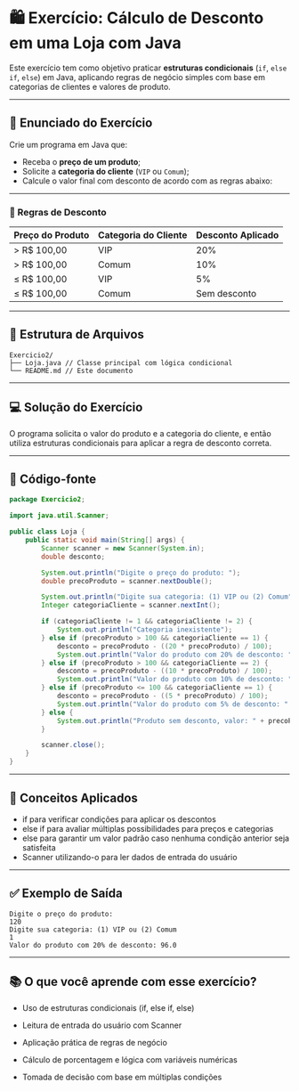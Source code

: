 # 🛍️ Exercício: Cálculo de Desconto em uma Loja com Java

Este exercício tem como objetivo praticar **estruturas condicionais** (`if`, `else if`, `else`) em Java, aplicando regras de negócio simples com base em categorias de clientes e valores de produto.

---

## 📝 Enunciado do Exercício

Crie um programa em Java que:

- Receba o **preço de um produto**;
- Solicite a **categoria do cliente** (`VIP` ou `Comum`);
- Calcule o valor final com desconto de acordo com as regras abaixo:
---
### 💸 Regras de Desconto

| Preço do Produto | Categoria do Cliente | Desconto Aplicado  |
|------------------|----------------------|---------------------|
| > R$ 100,00      | VIP                  | 20%                 |
| > R$ 100,00      | Comum                | 10%                 |
| ≤ R$ 100,00      | VIP                  | 5%                  |
| ≤ R$ 100,00      | Comum                | Sem desconto        |

---

## 📁 Estrutura de Arquivos

```
Exercicio2/
├── Loja.java // Classe principal com lógica condicional
└── README.md // Este documento
```


---

## 💻 Solução do Exercício

O programa solicita o valor do produto e a categoria do cliente, e então utiliza estruturas condicionais para aplicar a regra de desconto correta.

---

## 🧾 Código-fonte

```java
package Exercicio2;

import java.util.Scanner;

public class Loja {
    public static void main(String[] args) {
        Scanner scanner = new Scanner(System.in);
        double desconto;

        System.out.println("Digite o preço do produto: ");
        double precoProduto = scanner.nextDouble();

        System.out.println("Digite sua categoria: (1) VIP ou (2) Comum");
        Integer categoriaCliente = scanner.nextInt();

        if (categoriaCliente != 1 && categoriaCliente != 2) {
            System.out.println("Categoria inexistente");
        } else if (precoProduto > 100 && categoriaCliente == 1) {
            desconto = precoProduto - ((20 * precoProduto) / 100);
            System.out.println("Valor do produto com 20% de desconto: " + desconto);
        } else if (precoProduto > 100 && categoriaCliente == 2) {
            desconto = precoProduto - ((10 * precoProduto) / 100);
            System.out.println("Valor do produto com 10% de desconto: " + desconto);
        } else if (precoProduto <= 100 && categoriaCliente == 1) {
            desconto = precoProduto - ((5 * precoProduto) / 100);
            System.out.println("Valor do produto com 5% de desconto: " + desconto);
        } else {
            System.out.println("Produto sem desconto, valor: " + precoProduto);
        }

        scanner.close();
    }
}
```
---
## 🧠 Conceitos Aplicados

- if para verificar condições para aplicar os descontos
- else if para avaliar múltiplas possibilidades para preços e categorias
- else para garantir um valor padrão caso nenhuma condição anterior seja satisfeita
- Scanner utilizando-o para ler dados de entrada do usuário

---
## ✅ Exemplo de Saída
```
Digite o preço do produto:
120
Digite sua categoria: (1) VIP ou (2) Comum
1
Valor do produto com 20% de desconto: 96.0
```
---
## 📚 O que você aprende com esse exercício?

- Uso de estruturas condicionais (if, else if, else)

- Leitura de entrada do usuário com Scanner

- Aplicação prática de regras de negócio

- Cálculo de porcentagem e lógica com variáveis numéricas

- Tomada de decisão com base em múltiplas condições

